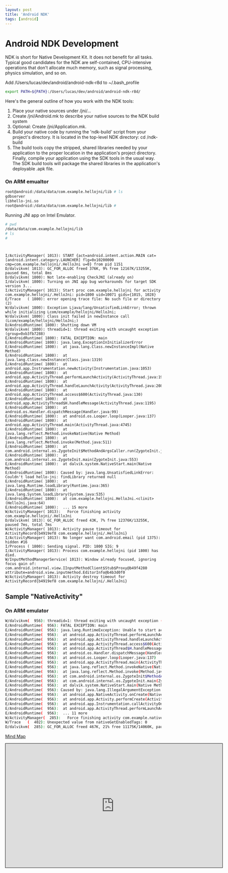 ```yaml
---
layout: post
title: 'Android NDK'
tags: [android]
---
```


# Android NDK Development

NDK is short for Native Development Kit. It does not benefit for all tasks. Typical good candidates for the NDK are self-contained, CPU-intensive operations that don't allocate much memory, such as signal processing, physics simulation, and so on.

Add /Users/lucas/dev/android/android-ndk-r8d to ~/.bash_profile

```bash
export PATH=${PATH}:/Users/lucas/dev/android/android-ndk-r8d/
```

Here's the general outline of how you work with the NDK tools:

1. Place your native sources under <project>/jni/...
2. Create <project>/jni/Android.mk to describe your native sources to the NDK build system
3. Optional: Create <project>/jni/Application.mk.
4. Build your native code by running the 'ndk-build' script from your project's directory. It is located in the top-level NDK directory:
   cd <project>
   <ndk>/ndk-build
5. The build tools copy the stripped, shared libraries needed by your application to the proper location in the application's project directory.
   Finally, compile your application using the SDK tools in the usual way. The SDK build tools will package the shared libraries in the application's deployable .apk file.

### On ARM emualtor

```bash
root@android:/data/data/com.example.hellojni/lib # ls
gdbserver
libhello-jni.so
root@android:/data/data/com.example.hellojni/lib #
```

Running JNI app on Intel Emulator.

```bash
# pwd
/data/data/com.example.hellojni/lib
# ls
#
```

```


I/ActivityManager( 1013): START {act=android.intent.action.MAIN cat=[android.intent.category.LAUNCHER] flg=0x10200000 cmp=com.example.hellojni/.HelloJni u=0} from pid 1151
D/dalvikvm( 1013): GC_FOR_ALLOC freed 376K, 9% free 12167K/13255K, paused 6ms, total 8ms
D/dalvikvm( 1800): Not late-enabling CheckJNI (already on)
I/dalvikvm( 1800): Turning on JNI app bug workarounds for target SDK version 3...
I/ActivityManager( 1013): Start proc com.example.hellojni for activity com.example.hellojni/.HelloJni: pid=1800 uid=10071 gids={1015, 1028}
E/Trace   ( 1800): error opening trace file: No such file or directory (2)
W/dalvikvm( 1800): Exception Ljava/lang/UnsatisfiedLinkError; thrown while initializing Lcom/example/hellojni/HelloJni;
W/dalvikvm( 1800): Class init failed in newInstance call (Lcom/example/hellojni/HelloJni;)
D/AndroidRuntime( 1800): Shutting down VM
W/dalvikvm( 1800): threadid=1: thread exiting with uncaught exception (group=0xb3fb7288)
E/AndroidRuntime( 1800): FATAL EXCEPTION: main
E/AndroidRuntime( 1800): java.lang.ExceptionInInitializerError
E/AndroidRuntime( 1800):  at java.lang.Class.newInstanceImpl(Native Method)
E/AndroidRuntime( 1800):  at java.lang.Class.newInstance(Class.java:1319)
E/AndroidRuntime( 1800):  at android.app.Instrumentation.newActivity(Instrumentation.java:1053)
E/AndroidRuntime( 1800):  at android.app.ActivityThread.performLaunchActivity(ActivityThread.java:1974)
E/AndroidRuntime( 1800):  at android.app.ActivityThread.handleLaunchActivity(ActivityThread.java:2084)
E/AndroidRuntime( 1800):  at android.app.ActivityThread.access$600(ActivityThread.java:130)
E/AndroidRuntime( 1800):  at android.app.ActivityThread$H.handleMessage(ActivityThread.java:1195)
E/AndroidRuntime( 1800):  at android.os.Handler.dispatchMessage(Handler.java:99)
E/AndroidRuntime( 1800):  at android.os.Looper.loop(Looper.java:137)
E/AndroidRuntime( 1800):  at android.app.ActivityThread.main(ActivityThread.java:4745)
E/AndroidRuntime( 1800):  at java.lang.reflect.Method.invokeNative(Native Method)
E/AndroidRuntime( 1800):  at java.lang.reflect.Method.invoke(Method.java:511)
E/AndroidRuntime( 1800):  at com.android.internal.os.ZygoteInit$MethodAndArgsCaller.run(ZygoteInit.java:786)
E/AndroidRuntime( 1800):  at com.android.internal.os.ZygoteInit.main(ZygoteInit.java:553)
E/AndroidRuntime( 1800):  at dalvik.system.NativeStart.main(Native Method)
E/AndroidRuntime( 1800): Caused by: java.lang.UnsatisfiedLinkError: Couldn't load hello-jni: findLibrary returned null
E/AndroidRuntime( 1800):  at java.lang.Runtime.loadLibrary(Runtime.java:365)
E/AndroidRuntime( 1800):  at java.lang.System.loadLibrary(System.java:535)
E/AndroidRuntime( 1800):  at com.example.hellojni.HelloJni.<clinit>(HelloJni.java:64)
E/AndroidRuntime( 1800):  ... 15 more
W/ActivityManager( 1013):   Force finishing activity com.example.hellojni/.HelloJni
D/dalvikvm( 1013): GC_FOR_ALLOC freed 43K, 7% free 12376K/13255K, paused 7ms, total 7ms
W/ActivityManager( 1013): Activity pause timeout for ActivityRecord{b4919ef8 com.example.hellojni/.HelloJni}
I/ActivityManager( 1013): No longer want com.android.email (pid 1375): hidden #16
I/Process ( 1800): Sending signal. PID: 1800 SIG: 9
I/ActivityManager( 1013): Process com.example.hellojni (pid 1800) has died.
W/InputMethodManagerService( 1013): Window already focused, ignoring focus gain of: com.android.internal.view.IInputMethodClient$Stub$Proxy@b49f4280 attribute=android.view.inputmethod.EditorInfo@b4b3d0f0
W/ActivityManager( 1013): Activity destroy timeout for ActivityRecord{b4919ef8 com.example.hellojni/.HelloJni}
```

## Sample "NativeActivity"

### On ARM emulator

```bash
W/dalvikvm(  956): threadid=1: thread exiting with uncaught exception (group=0x40a70930)
E/AndroidRuntime(  956): FATAL EXCEPTION: main
E/AndroidRuntime(  956): java.lang.RuntimeException: Unable to start activity ComponentInfo{com.example.native_activity/android.app.NativeActivity}: java.lang.IllegalArgumentException: Unable to find native library: native-activity
E/AndroidRuntime(  956):  at android.app.ActivityThread.performLaunchActivity(ActivityThread.java:2180)
E/AndroidRuntime(  956):  at android.app.ActivityThread.handleLaunchActivity(ActivityThread.java:2230)
E/AndroidRuntime(  956):  at android.app.ActivityThread.access$600(ActivityThread.java:141)
E/AndroidRuntime(  956):  at android.app.ActivityThread$H.handleMessage(ActivityThread.java:1234)
E/AndroidRuntime(  956):  at android.os.Handler.dispatchMessage(Handler.java:99)
E/AndroidRuntime(  956):  at android.os.Looper.loop(Looper.java:137)
E/AndroidRuntime(  956):  at android.app.ActivityThread.main(ActivityThread.java:5039)
E/AndroidRuntime(  956):  at java.lang.reflect.Method.invokeNative(Native Method)
E/AndroidRuntime(  956):  at java.lang.reflect.Method.invoke(Method.java:511)
E/AndroidRuntime(  956):  at com.android.internal.os.ZygoteInit$MethodAndArgsCaller.run(ZygoteInit.java:793)
E/AndroidRuntime(  956):  at com.android.internal.os.ZygoteInit.main(ZygoteInit.java:560)
E/AndroidRuntime(  956):  at dalvik.system.NativeStart.main(Native Method)
E/AndroidRuntime(  956): Caused by: java.lang.IllegalArgumentException: Unable to find native library: native-activity
E/AndroidRuntime(  956):  at android.app.NativeActivity.onCreate(NativeActivity.java:181)
E/AndroidRuntime(  956):  at android.app.Activity.performCreate(Activity.java:5104)
E/AndroidRuntime(  956):  at android.app.Instrumentation.callActivityOnCreate(Instrumentation.java:1080)
E/AndroidRuntime(  956):  at android.app.ActivityThread.performLaunchActivity(ActivityThread.java:2144)
E/AndroidRuntime(  956):  ... 11 more
W/ActivityManager(  285):   Force finishing activity com.example.native_activity/android.app.NativeActivity
W/Trace   (  402): Unexpected value from nativeGetEnabledTags: 0
D/dalvikvm(  285): GC_FOR_ALLOC freed 467K, 21% free 11175K/14060K, paused 89ms, total 90ms
```

<div class="mindmap">
  <p class="heading">
    <a href="http://app.wisemapping.com/c/maps/103695/public">Mind Map</a>
  </p>
  <div class="content">
    <iframe style="width:700px;height:400px;border: 1px solid black" src="http://app.wisemapping.com/c/maps/103695/embed?zoom=1"> </iframe>
  </div>
</div>
